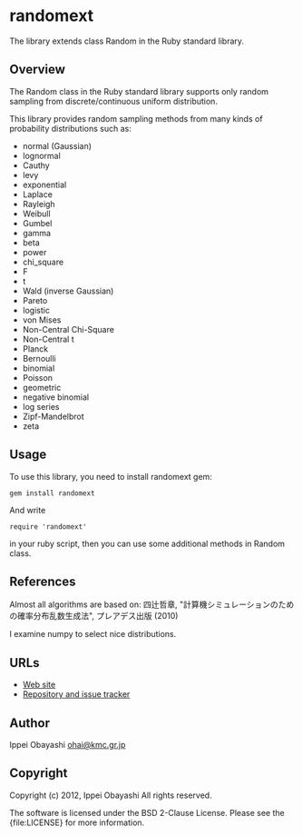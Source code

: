 # randomext
The library extends class Random in the Ruby standard library.

## Overview
The Random class in the Ruby standard library supports only 
random sampling from discrete/continuous uniform distribution.

This library provides random sampling methods from 
many kinds of probability distributions such as:

* normal (Gaussian)
* lognormal
* Cauthy
* levy
* exponential
* Laplace
* Rayleigh
* Weibull
* Gumbel
* gamma
* beta
* power
* chi_square
* F
* t
* Wald (inverse Gaussian)
* Pareto
* logistic
* von Mises
* Non-Central Chi-Square
* Non-Central t
* Planck
* Bernoulli
* binomial
* Poisson
* geometric
* negative binomial
* log series
* Zipf-Mandelbrot
* zeta

## Usage
To use this library, you need to install randomext gem:

    gem install randomext

And write 

    require 'randomext'

in your ruby script, then you can use some additional methods in Random class.

## References
Almost all algorithms are based on:
四辻哲章, "計算機シミュレーションのための確率分布乱数生成法", プレアデス出版 (2010)

I examine numpy to select nice distributions.

## URLs
* [Web site](http://www.kmc.gr.jp/~ohai/randomext/)
* [Repository and issue tracker](https://bitbucket.org/ohai/randomext)

## Author
Ippei Obayashi <ohai@kmc.gr.jp>

## Copyright
Copyright (c) 2012, Ippei Obayashi
All rights reserved.

The software is licensed under the BSD 2-Clause License.
Please see the {file:LICENSE} for more information.
